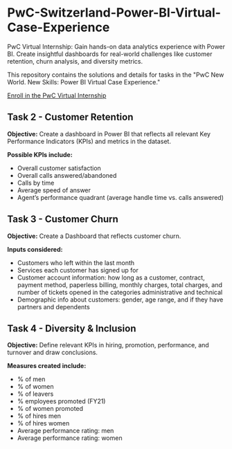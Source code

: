 # PwC-Switzerland-Power-BI-Virtual-Case-Experience
PwC Virtual Internship: Gain hands-on data analytics experience with Power BI. Create insightful dashboards for real-world challenges like customer retention, churn analysis, and diversity metrics.


This repository contains the solutions and details for tasks in the "PwC New World. New Skills: Power BI Virtual Case Experience."

[Enroll in the PwC Virtual Internship](https://www.theforage.com/virtual-internships/prototype/a87GpgE6tiku7q3gu/PwC-Digital-Up-skilling-Virtual-Case-Experience?ref=tyxMRPW9q3hTztyN9)

## Task 2 - Customer Retention

**Objective:** Create a dashboard in Power BI that reflects all relevant Key Performance Indicators (KPIs) and metrics in the dataset.

**Possible KPIs include:**
- Overall customer satisfaction
- Overall calls answered/abandoned
- Calls by time
- Average speed of answer
- Agent’s performance quadrant (average handle time vs. calls answered)


## Task 3 - Customer Churn

**Objective:** Create a Dashboard that reflects customer churn.

**Inputs considered:**
- Customers who left within the last month
- Services each customer has signed up for
- Customer account information: how long as a customer, contract, payment method, paperless billing, monthly charges, total charges, and number of tickets opened in the categories administrative and technical
- Demographic info about customers: gender, age range, and if they have partners and dependents


## Task 4 - Diversity & Inclusion

**Objective:** Define relevant KPIs in hiring, promotion, performance, and turnover and draw conclusions.

**Measures created include:**
- % of men
- % of women
- % of leavers
- % employees promoted (FY21)
- % of women promoted
- % of hires men
- % of hires women
- Average performance rating: men
- Average performance rating: women

